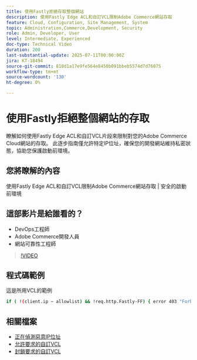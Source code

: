 ```yaml
---
title: 使用Fastly拒絕存取整個網站
description: 使用Fastly Edge ACL和自訂VCL限制Adobe Commerce網站存取
feature: Cloud, Configuration, Site Management, System
topic: Administration,Commerce,Development, Security
role: Admin, Developer, User
level: Intermediate, Experienced
doc-type: Technical Video
duration: 200
last-substantial-update: 2025-07-11T00:00:00Z
jira: KT-18494
source-git-commit: 810d1a17e9fe564e8450b091bbeb5574d7d76075
workflow-type: tm+mt
source-wordcount: '130'
ht-degree: 0%

---
```



# 使用Fastly拒絕整個網站的存取

瞭解如何使用Fastly Edge ACL和自訂VCL片段來限制對您的Adobe Commerce Cloud網站的存取。 此逐步指南僅允許特定IP位址，確保您的開發網站維持私密狀態，協助您保護啟動前環境。

## 您將瞭解的內容

使用Fastly Edge ACL和自訂VCL限制Adobe Commerce網站存取 | 安全的啟動前環境

## 這部影片是給誰看的？

* DevOps工程師
* Adobe Commerce開發人員
* 網站可靠性工程師

>[!VIDEO](https://video.tv.adobe.com/v/3464790/?learn=on&enablevpops&captions=chi_hant)

## 程式碼範例

這是所用VCL的範例

```BASH
if ( !(client.ip ~ allowlist) && !req.http.Fastly-FF) { error 403 "Forbidden";}
```

## 相關檔案

* [正在偵測惡意IP位址](https://experienceleague.adobe.com/zh-hant/docs/commerce-learn/tutorials/tools/new-relic/malicious-ip)
* [允許要求的自訂VCL](https://experienceleague.adobe.com/zh-hant/docs/commerce-on-cloud/user-guide/cdn/custom-vcl-snippets/fastly-vcl-allowlist)
* [封鎖要求的自訂VCL](https://experienceleague.adobe.com/zh-hant/docs/commerce-on-cloud/user-guide/cdn/custom-vcl-snippets/fastly-vcl-blocking)